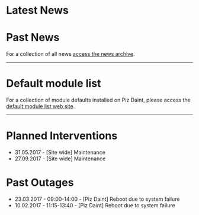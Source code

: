 # Latest News

<!-- start-news --><!-- end-news -->

# Past News
 
For a collection of all news [access the news archive](news).

---

# Default module list 

For a collection of module defaults installed on Piz Daint, please access the 
[default module list web site](/module_list).

---

# Planned Interventions

- 31.05.2017 - [Site wide] Maintenance
- 27.09.2017 - [Site wide] Maintenance

# Past Outages

- 23.03.2017 - 09:00-14:00 - [Piz Daint] Reboot due to system failure
- 10.02.2017 - 11:15-13:40 - [Piz Daint] Reboot due to system failure
